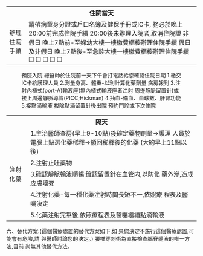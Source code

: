 <table>
<tr>
<th colspan="2">住院當天</th>
</tr>
<tr>
<td>辦理 住院手續</td>
<td>請帶病童身分證或戶口名簿及健保手冊或IC卡, 務必於晚上20:00前完成住院手續 20:00後未辦理入院者,取消住院證 非假日 晚上7點前-至婦幼大樓一樓繳費櫃檯辦理住院手續 假日及非假日 晚上7點後-至急診大樓一樓繳費櫃檯辦理住院手續 ☐ ☐ ☐ ☐ ☐</td>
</tr>
</table>  
<figure>  
預院入院  
總醫師於住院前一天下午會打電話給您確認住院日期  
1.繳交IC卡給護理人員  
2.測量身高、體重-以利計算化藥劑量  
病房報到  
3.注射內植式(port-A)輸液座(無內植式輸液座者注射
周邊靜脈留置針)或接上周邊靜脈導管(PICC;Hickman)  
4.抽血-備血、血球數、肝腎功能  
5.接點滴輸液  
拔除點滴留置針後出院  
預約門診或下次住院  
</figure>  
<table>
<tr>
<th colspan="2">隔天</th>
</tr>
<tr>
<td rowspan="5">注射化藥</td>
<td>1.主治醫師查房(早上9-10點)後確定藥物劑量→護理 人員於電腦上點選化藥稀釋→領回稀釋後的化藥 (大約早上11點以後)</td>
</tr>
<tr>
<td>2.注射止吐藥物</td>
</tr>
<tr>
<td>3.確認靜脈輸液順暢:確認留置針在血管内,以防化 藥外滲,造成皮膚壞死</td>
</tr>
<tr>
<td>4.注射化藥-每一種化藥注射時間長短不一,依照療 程表及醫囑決定</td>
</tr>
<tr>
<td>5.化藥注射完畢後,依照療程表及醫囑繼續點滴輸液</td>
</tr>
</table>  
<!-- PageNumber="5" -->
<!-- PageBreak -->  
<figure>
</figure>  
<!-- PageHeader="兒童血液腫瘤科 全人醫療照顧手冊" -->  
<figure>
</figure>  
六、替代方案:(這個醫療處置的替代方案如下,如
果您決定不施行這個醫療處置,可能會有危險,請
與醫師討論您的決定。)  
腰椎穿刺術為直接檢查腦脊髓液的唯一方法,目前
尚無其他替代方法。
